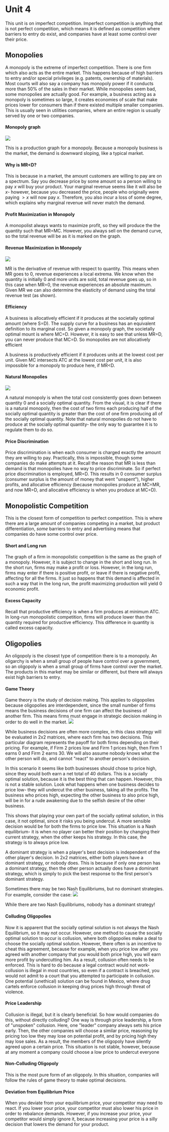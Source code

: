 # Unit 4
This unit is on imperfect competition. Imperfect competition is anything that is not perfect competition, which means it is defined as competition where barriers to entry do exist, and companies have at least some control over their price.
## Monopolies
A monopoly is the extreme of imperfect competition. There is one firm which also acts as the entire market. This happens because of high barriers to entry and/or special privileges (e.g. patents, ownership of materials). Most courts will also say a company has monopoly power if it conducts more than 50% of the sales in their market. While monopolies seem bad, some monopolies are actually good. For example, a business acting as a monopoly is sometimes so large, it creates economies of scale that make prices lower for consumers than if there existed multiple smaller companies. This is usually seen in utilities companies, where an entire region is usually served by one or two companies.

#### Monopoly graph
![](assets/Non_Price_Discriminating_Monopoly.svg)

This is a production graph for a monopoly. Because a monopoly business is the market, the demand is downward sloping, like a typical market.
#### Why is MR<D?
This is because in a market, the amount customers are willing to pay are on a spectrum. Say you decrease price by some amount so a person willing to pay $x$ will buy your product. Your marginal revenue seems like it will also be $x$- however, because you decreased the price, people who originally were paying $>x$ will now pay $x$. Therefore, you also incur a loss of some degree, which explains why marginal revenue will never match the demand. 
#### Profit Maximization in Monopoly
A monopolist always wants to maximize profit, so they will produce the the quantity such that MR=MC. However, you always sell on the demand curve, so the total revenue will be as it is marked on the graph. 
#### Revenue Maximization in Monopoly
![](assets/Revenue_Vs_Quantity.svg)

MR is the derivative of revenue with respect to quantity. This means when MR goes to $0$, revenue experiences a local extrema. We know when the quantity is initially $0$ and more units are sold, total revenue goes up, so in this case when MR=$0$, the revenue experiences an absolute maximum. Given MR we can also determine the elasticity of demand using the total revenue test (as shown).
#### Efficiency
A business is allocatively efficient if it produces at the societally optimal amount (where S=D). The supply curve for a business has an equivalent definition to its marginal cost. So given a monopoly graph, the societally optimal mount is where MC=D. However, it is easy to see that unless MR=D, you can never produce that MC=D. So monopolies are not allocatively efficient

A business is productively efficient if it produces units at the lowest cost per unit. Given MC intersects ATC at the lowest cost per unit, it is also impossible for a monopoly to produce here, if MR<D.
#### Natural Monopolies
![](assets/Natural_Monopoly.svg)

A natural monopoly is when the total cost consistently goes down between quantity $0$ and a socially optimal quantity. From the visual, it is clear if there is a natural monopoly, then the cost of two firms each producing half of the socially optimal quantity is greater than the cost of one firm producing all of the socially optimal quantity. Note that natural monopolies do not have to produce at the socially optimal quantity- the only way to guarantee it is to regulate them to do so.
#### Price Discrimination
Price discrimination is when each consumer is charged exactly the amount they are willing to pay. Practically, this is impossible, though some companies do make attempts at it. Recall the reason that MR is less than demand is that monopolies have no way to price discriminate. So if perfect price discrimination is employed, MR=D. This results in $0$ consumer surplus (consumer surplus is the amount of money that went "unspent"), higher profits, and allocative efficiency (because monopolies produce at MC=MR, and now MR=D, and allocative efficiency is when you produce at MC=D).
## Monopolistic Competition
This is the closest form of competition to perfect competition. This is where there are a large amount of companies competing in a market, but product differentiation, *some* barriers to entry and advertising means that companies do have some control over price. 
#### Short and Long run
The graph of a firm in monopolistic competition is the same as the graph of a monopoly. However, it is subject to change in the short and long run. In the short run, firms may make a profit or loss. However, in the long run, firms may enter if there is positive profit, or leave if there is negative profit, affecting for all the firms. It just so happens that this demand is affected in such a way that in the long run, the profit maximizing production will yield $0$ economic profit.
#### Excess Capacity
Recall that productive efficiency is when a firm produces at minimum ATC. In long-run monopolistic competition, firms will produce lower than the quantity required for productive efficiency. This difference in quantity is called excess capacity.
## Oligopolies
An oligopoly is the closest type of competition there is to a monopoly. An oligarchy is when a small group of people have control over a government, so an oligopoly is when a small group of firms have control over the market. The products in this market may be similar or different, but there will always exist high barriers to entry.
#### Game Theory
Game theory is the study of decision making. This applies to oligopolies because oligopolies are interdependent, since the small number of firms means the business decisions of one firm can affect the business of another firm. This means firms must engage in strategic decision making in order to do well in the market.
![](assets/Game_Theory_1.svg)

While business decisions are often more complex, in this class strategy will be evaluated in 2x2 matrices, where each firm has two decisions. This particular diagram represents the payoff for both firms depending on their pricing. For example, if Firm 2 prices low and Firm 1 prices high, then Firm 1 earns $0$ and Firm 2 earns $30$. We will also assume nobody knows what the other person will do, and cannot "react" to another person's decision.

In this scenario it seems like both businesses should chose to price high, since they would both earn a net total of $40$ dollars. This is a socially optimal solution, because it is the best thing that can happen. However, this is not a stable solution. Look what happens when one business decides to price low- they will undercut the other business, taking all the profits. The business who prices high, expecting the other business to also price high, will be in for a rude awakening due to the selfish desire of the other business.

This shows that playing your own part of the socially optimal solution, in this case, it not optimal, since it risks you being undercut. A more sensible decision would be for both the firms to price low. This situation is a Nash equilibrium- it is when no player can better their position by changing their current strategy, when the other keeps his strategy. In this case, the strategy is to always price low. 

A dominant strategy is when a player's best decision is independent of the other player's decision. In 2x2 matrices, either both players have a dominant strategy, or nobody does. This is because if only one person has a dominant strategy, then the other person actually does have a dominant strategy, which is simply to pick the best response to the first person's dominant strategy. 

Sometimes there may be two Nash Equilibriums, but no dominant strategies. For example, consider the case:
![](assets/Game_Theory_2.svg)

While there are two Nash Equilibriums, nobody has a dominant strategy!
#### Colluding Oligopolies
Now it is apparent that the socially optimal solution is not always the Nash Equilibrium, so it may not occur. However, one method to cause the socially optimal solution to occur is collusion, where both oligopolies make a deal to choose the socially optimal solution. However, there often is an incentive to cheat this agreement, because for example, when you price low after you agreed with another company that you would both price high, you will earn more profit by undercutting him. As a result, collusion often needs to be enforced. This is hard to do because a legal contract would not work- collusion is illegal in most countries, so even if a contract is breached, you would not admit to a court that you attempted to participate in collusion. One potential (unethical) solution can be found in Mexico, where drug cartels enforce collusion in keeping drug prices high through threat of violence.
#### Price Leadership
Collusion is illegal, but it is clearly beneficial. So how would companies do this, without directly colluding? One way is through price leadership, a form of "unspoken" collusion. Here, one "leader" company always sets his price early. Then, the other companies will choose a similar price, reasoning by pricing too low they may lose on potential profit, and by pricing high they may lose sales. As a result, the members of the oligopoly have silently agreed upon a certain price. This situation is not stable, however, because at any moment a company could choose a low price to undercut everyone
#### Non-Colluding Oligopoly
This is the most pure form of an oligopoly. In this situation, companies will follow the rules of game theory to make optimal decisions.
#### Deviation from Equilibrium Price
When you deviate from your equilibrium price, your competitor may need to react. If you lower your price, your competitor must also lower his price in order to rebalance demands. However, if you increase your price, your competitor would simply ignore it, because increasing your price is a silly decision that lowers the demand for your product. 